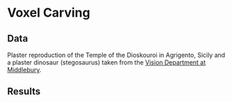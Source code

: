 # Voxel Carving

## Data
Plaster reproduction of the Temple of the Dioskouroi in Agrigento, Sicily and a plaster dinosaur (stegosaurus) taken from the [Vision Department at Middlebury](https://vision.middlebury.edu/mview/data/).

## Results
